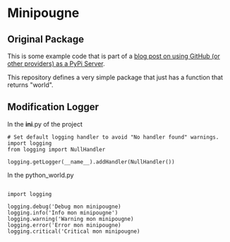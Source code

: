 # Minipougne

## Original Package

This is some example code that is part of a [blog post on using GitHub (or other providers) as a PyPi Server](
https://medium.freecodecamp.org/how-to-use-github-as-a-pypi-server-1c3b0d07db2).

This repository defines a very simple package that just has a function that returns "world".

## Modification Logger

In the __ini__.py of the project

```
# Set default logging handler to avoid "No handler found" warnings.
import logging
from logging import NullHandler

logging.getLogger(__name__).addHandler(NullHandler())
```

In the python_world.py

```

import logging

logging.debug('Debug mon minipougne)
logging.info('Info mon minipougne')
logging.warning('Warning mon minipougne)
logging.error('Error mon minipougne)
logging.critical('Critical mon minipougne)

```


